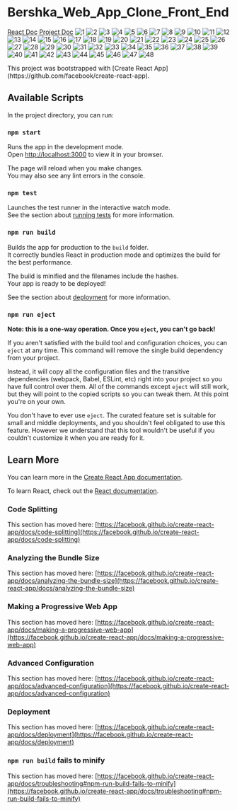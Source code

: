 # Bershka_Web_App_Clone_Front_End

<a href="#react">React Doc</a>
<a href="#project">Project Doc</a>
![1](https://user-images.githubusercontent.com/72611040/222006075-e6d5c8f2-3486-4f90-a42f-adfbc4ac9c47.jpg)
![2](https://user-images.githubusercontent.com/72611040/222006082-ff582097-9022-411d-9a96-ade690f8d834.jpg)
![3](https://user-images.githubusercontent.com/72611040/222006086-fe03df0f-0bf2-4ca5-9bc8-e9fe78365fc7.jpg)
![4](https://user-images.githubusercontent.com/72611040/222006090-6483e16e-89a6-4a86-95f9-d2f3a8cfdd9e.jpg)
![5](https://user-images.githubusercontent.com/72611040/222006094-85e2a1b2-9e2b-4bae-9aa2-4788fe3cd5ed.jpg)
![6](https://user-images.githubusercontent.com/72611040/222006098-2b7a1ee1-3a43-40e9-a3d6-5cc43f891704.jpg)
![7](https://user-images.githubusercontent.com/72611040/222006102-0ac5c8e0-2db1-4bb3-8d1c-f4236129483d.jpg)
![8](https://user-images.githubusercontent.com/72611040/222006104-2f00a86d-82a5-47cb-acfc-3acc869bf5d6.jpg)
![9](https://user-images.githubusercontent.com/72611040/222006108-93d0e331-6834-4481-8003-6ec0b98327e7.jpg)
![10](https://user-images.githubusercontent.com/72611040/222006109-a0d9c843-8c21-41e0-af2e-4c44b2cdba47.jpg)
![11](https://user-images.githubusercontent.com/72611040/222006111-0146584f-bde1-4be0-b1b3-b626a697f750.jpg)
![12](https://user-images.githubusercontent.com/72611040/222006112-13fdecd8-29a2-4e0f-8a95-bea601a6afc7.jpg)
![13](https://user-images.githubusercontent.com/72611040/222006115-3fb4b4f5-3b37-47b3-9a1e-35dc60149372.jpg)
![14](https://user-images.githubusercontent.com/72611040/222006118-4f124720-604e-458a-949b-92d4a3719f09.jpg)
![15](https://user-images.githubusercontent.com/72611040/222006121-45f825f1-f09e-426d-8b82-a3438bf69b9c.jpg)
![16](https://user-images.githubusercontent.com/72611040/222006124-220067b9-5e0f-4733-a4f9-2794d09343ba.jpg)
![17](https://user-images.githubusercontent.com/72611040/222006125-069198c9-8563-4e43-b3b9-4c8171fd308e.jpg)
![18](https://user-images.githubusercontent.com/72611040/222006128-3617b843-d4b4-4c26-9d58-635c5b916171.jpg)
![19](https://user-images.githubusercontent.com/72611040/222006130-a1077adf-0640-43ad-9694-a538612c1901.jpg)
![20](https://user-images.githubusercontent.com/72611040/222006131-6f22d2ac-8bc8-45f9-90fd-5b4b7455d526.jpg)
![21](https://user-images.githubusercontent.com/72611040/222006134-19f0bec9-f372-4046-9b6b-041ac007216b.jpg)
![22](https://user-images.githubusercontent.com/72611040/222006137-a8ac7ac1-1041-414a-a359-ec20b3dec22f.jpg)
![23](https://user-images.githubusercontent.com/72611040/222006140-adcf9afe-5b8d-44c5-b580-79c7034fdba9.jpg)
![24](https://user-images.githubusercontent.com/72611040/222006142-bb1e3299-e18d-4069-b20f-614e89d090d3.jpg)
![25](https://user-images.githubusercontent.com/72611040/222006146-3d5fde50-6602-4b5a-bd8e-9a1a488973ed.jpg)
![26](https://user-images.githubusercontent.com/72611040/222006148-7044270f-3f38-4e34-bcfd-a2a0a24ebc25.jpg)
![27](https://user-images.githubusercontent.com/72611040/222006151-22f04ae2-7ffb-4cb4-b4f8-1fa480610d60.jpg)
![28](https://user-images.githubusercontent.com/72611040/222006154-9016d3eb-da8a-467a-bc93-4234d2ec1d49.jpg)
![29](https://user-images.githubusercontent.com/72611040/222006157-985d537c-6450-4ad0-a931-e73647fbaffa.jpg)
![30](https://user-images.githubusercontent.com/72611040/222006161-619eb4ac-288b-468a-85e9-bde06341aa8b.jpg)
![31](https://user-images.githubusercontent.com/72611040/222006165-1694c4df-ff62-4c07-9c10-a4059fb69aaa.jpg)
![32](https://user-images.githubusercontent.com/72611040/222006168-17f6a004-79f3-4b8a-ae4b-1b898959a828.jpg)
![33](https://user-images.githubusercontent.com/72611040/222006169-461fe2ae-d263-4bfb-8b88-df8f4fa932f3.jpg)
![34](https://user-images.githubusercontent.com/72611040/222006172-fb231cd8-0c41-4206-aa3e-502547d23124.jpg)
![35](https://user-images.githubusercontent.com/72611040/222006173-525df844-04d2-4c8b-8093-62d5ee917263.jpg)
![36](https://user-images.githubusercontent.com/72611040/222006176-47ef9283-879d-4692-a71d-c88101fe684c.jpg)
![37](https://user-images.githubusercontent.com/72611040/222006178-bc2658fc-3bc9-44e6-8a93-69de2f61eeb3.jpg)
![38](https://user-images.githubusercontent.com/72611040/222006181-02a6f584-335a-4c5f-951e-521f78c846c0.jpg)
![39](https://user-images.githubusercontent.com/72611040/222006182-a48ebaf4-956c-4eec-9fad-159fcb2daee2.jpg)
![40](https://user-images.githubusercontent.com/72611040/222006184-d91781e8-0fab-439f-8b17-9fb695c50ba8.jpg)
![41](https://user-images.githubusercontent.com/72611040/222006186-4e641a4a-4979-4e9c-a5f0-fdfd276e603f.jpg)
![42](https://user-images.githubusercontent.com/72611040/222006187-73a9ed3e-8f09-4924-8553-c143a0f3b8b9.jpg)
![43](https://user-images.githubusercontent.com/72611040/222006189-4c1de6de-55ee-4fc9-9263-259622e625dd.jpg)
![44](https://user-images.githubusercontent.com/72611040/222006191-18b2516d-0897-4eb1-9e75-4ad71853bacb.jpg)
![45](https://user-images.githubusercontent.com/72611040/222006195-dd8b138e-6525-40c0-8af2-31782c306a0a.jpg)
![46](https://user-images.githubusercontent.com/72611040/222006196-fd4e0499-9118-443b-9127-bcf6927f8eb1.jpg)
![47](https://user-images.githubusercontent.com/72611040/222006200-b8007f5f-e729-4b80-997d-a912379aa6e2.jpg)
![48](https://user-images.githubusercontent.com/72611040/222006202-ece92afa-6a00-43a4-bd89-6f7e32d4352b.jpg)



<div id="react">
This project was bootstrapped with [Create React App](https://github.com/facebook/create-react-app).

## Available Scripts

In the project directory, you can run:

### `npm start`

Runs the app in the development mode.\
Open [http://localhost:3000](http://localhost:3000) to view it in your browser.

The page will reload when you make changes.\
You may also see any lint errors in the console.

### `npm test`

Launches the test runner in the interactive watch mode.\
See the section about [running tests](https://facebook.github.io/create-react-app/docs/running-tests) for more information.

### `npm run build`

Builds the app for production to the `build` folder.\
It correctly bundles React in production mode and optimizes the build for the best performance.

The build is minified and the filenames include the hashes.\
Your app is ready to be deployed!

See the section about [deployment](https://facebook.github.io/create-react-app/docs/deployment) for more information.

### `npm run eject`

**Note: this is a one-way operation. Once you `eject`, you can't go back!**

If you aren't satisfied with the build tool and configuration choices, you can `eject` at any time. This command will remove the single build dependency from your project.

Instead, it will copy all the configuration files and the transitive dependencies (webpack, Babel, ESLint, etc) right into your project so you have full control over them. All of the commands except `eject` will still work, but they will point to the copied scripts so you can tweak them. At this point you're on your own.

You don't have to ever use `eject`. The curated feature set is suitable for small and middle deployments, and you shouldn't feel obligated to use this feature. However we understand that this tool wouldn't be useful if you couldn't customize it when you are ready for it.

## Learn More

You can learn more in the [Create React App documentation](https://facebook.github.io/create-react-app/docs/getting-started).

To learn React, check out the [React documentation](https://reactjs.org/).

### Code Splitting

This section has moved here: [https://facebook.github.io/create-react-app/docs/code-splitting](https://facebook.github.io/create-react-app/docs/code-splitting)

### Analyzing the Bundle Size

This section has moved here: [https://facebook.github.io/create-react-app/docs/analyzing-the-bundle-size](https://facebook.github.io/create-react-app/docs/analyzing-the-bundle-size)

### Making a Progressive Web App

This section has moved here: [https://facebook.github.io/create-react-app/docs/making-a-progressive-web-app](https://facebook.github.io/create-react-app/docs/making-a-progressive-web-app)

### Advanced Configuration

This section has moved here: [https://facebook.github.io/create-react-app/docs/advanced-configuration](https://facebook.github.io/create-react-app/docs/advanced-configuration)

### Deployment

This section has moved here: [https://facebook.github.io/create-react-app/docs/deployment](https://facebook.github.io/create-react-app/docs/deployment)

### `npm run build` fails to minify

This section has moved here: [https://facebook.github.io/create-react-app/docs/troubleshooting#npm-run-build-fails-to-minify](https://facebook.github.io/create-react-app/docs/troubleshooting#npm-run-build-fails-to-minify)


</div>
